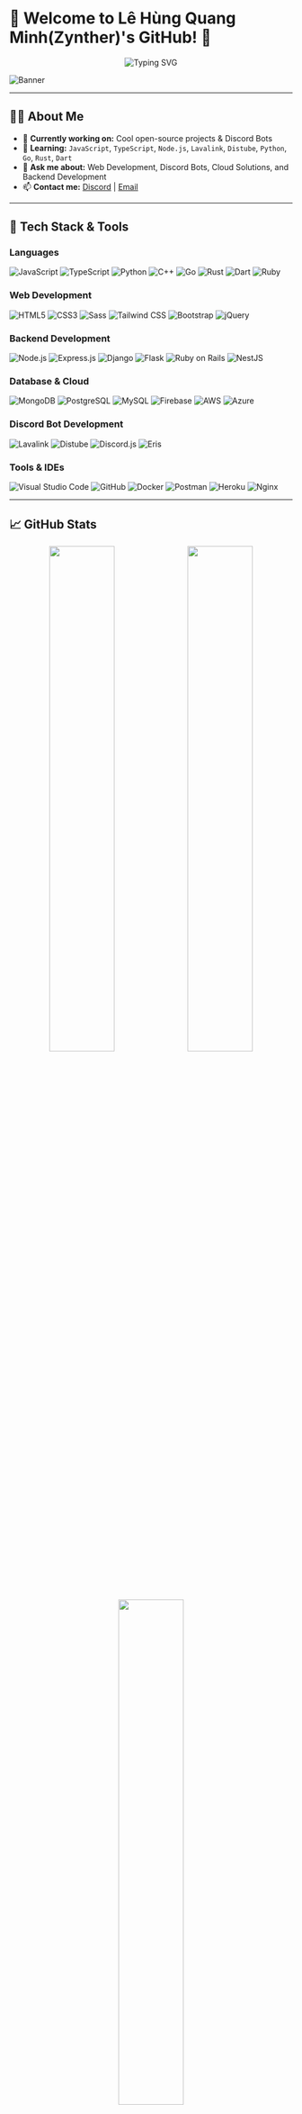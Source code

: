 # **🌟 Welcome to Lê Hùng Quang Minh(Zynther)'s GitHub! 🚀**  
<div align="center">
  <img src="https://readme-typing-svg.demolab.com?font=Fira+Code&pause=1000&color=00FFFF&center=true&width=550&lines=Welcome+to+my+GitHub!;I+love+coding!;Creating+amazing+projects!;Exploring+new+technologies!" alt="Typing SVG" />
</div>  

![Banner](https://media.discordapp.net/attachments/123456789012345678/123456789012345678/github-banner.png)  

---

## **👨‍💻 About Me**  
- 🔭 **Currently working on:** Cool open-source projects & Discord Bots  
- 🌱 **Learning:** `JavaScript`, `TypeScript`, `Node.js`, `Lavalink`, `Distube`, `Python`, `Go`, `Rust`, `Dart`  
- 💬 **Ask me about:** Web Development, Discord Bots, Cloud Solutions, and Backend Development  
- 📫 **Contact me:** [Discord](https://discord.com/users/866847283421511702) | [Email](mailto:zyntherdev@gmail.com)  

---

## **🚀 Tech Stack & Tools**  
### **Languages**  
![JavaScript](https://img.shields.io/badge/-JavaScript-F7DF1E?style=for-the-badge&logo=javascript&logoColor=black) ![TypeScript](https://img.shields.io/badge/-TypeScript-3178C6?style=for-the-badge&logo=typescript&logoColor=white) ![Python](https://img.shields.io/badge/-Python-3776AB?style=for-the-badge&logo=python&logoColor=white) ![C++](https://img.shields.io/badge/-C++-00599C?style=for-the-badge&logo=cplusplus&logoColor=white) ![Go](https://img.shields.io/badge/-Go-00ADD8?style=for-the-badge&logo=go&logoColor=white) ![Rust](https://img.shields.io/badge/-Rust-000000?style=for-the-badge&logo=rust&logoColor=white) ![Dart](https://img.shields.io/badge/-Dart-00B0B9?style=for-the-badge&logo=dart&logoColor=white) ![Ruby](https://img.shields.io/badge/-Ruby-CC0000?style=for-the-badge&logo=ruby&logoColor=white)  

### **Web Development**  
![HTML5](https://img.shields.io/badge/-HTML5-E34F26?style=for-the-badge&logo=html5&logoColor=white) ![CSS3](https://img.shields.io/badge/-CSS3-1572B6?style=for-the-badge&logo=css3&logoColor=white) ![Sass](https://img.shields.io/badge/-Sass-CC6699?style=for-the-badge&logo=sass&logoColor=white) ![Tailwind CSS](https://img.shields.io/badge/-Tailwind_CSS-06B6D4?style=for-the-badge&logo=tailwind-css&logoColor=white) ![Bootstrap](https://img.shields.io/badge/-Bootstrap-7952B3?style=for-the-badge&logo=bootstrap&logoColor=white) ![jQuery](https://img.shields.io/badge/-jQuery-0769AD?style=for-the-badge&logo=jquery&logoColor=white)  

### **Backend Development**  
![Node.js](https://img.shields.io/badge/-Node.js-339933?style=for-the-badge&logo=node.js&logoColor=white) ![Express.js](https://img.shields.io/badge/-Express.js-000000?style=for-the-badge&logo=express&logoColor=white) ![Django](https://img.shields.io/badge/-Django-092E20?style=for-the-badge&logo=django&logoColor=white) ![Flask](https://img.shields.io/badge/-Flask-000000?style=for-the-badge&logo=flask&logoColor=white) ![Ruby on Rails](https://img.shields.io/badge/-Ruby_on_Rails-CC0000?style=for-the-badge&logo=ruby-on-rails&logoColor=white) ![NestJS](https://img.shields.io/badge/-NestJS-E0234E?style=for-the-badge&logo=nestjs&logoColor=white)  

### **Database & Cloud**  
![MongoDB](https://img.shields.io/badge/-MongoDB-47A248?style=for-the-badge&logo=mongodb&logoColor=white) ![PostgreSQL](https://img.shields.io/badge/-PostgreSQL-4169E1?style=for-the-badge&logo=postgresql&logoColor=white) ![MySQL](https://img.shields.io/badge/-MySQL-4479A1?style=for-the-badge&logo=mysql&logoColor=white) ![Firebase](https://img.shields.io/badge/-Firebase-FFCA28?style=for-the-badge&logo=firebase&logoColor=white) ![AWS](https://img.shields.io/badge/-AWS-232F3E?style=for-the-badge&logo=amazon-aws&logoColor=white)  ![Azure](https://img.shields.io/badge/-Azure-0089D6?style=for-the-badge&logo=microsoft-azure&logoColor=white)  

### **Discord Bot Development**  
![Lavalink](https://img.shields.io/badge/-Lavalink-FF0000?style=for-the-badge&logo=java&logoColor=white) ![Distube](https://img.shields.io/badge/-Distube-0088CC?style=for-the-badge&logo=discord&logoColor=white) ![Discord.js](https://img.shields.io/badge/-Discord.js-5865F2?style=for-the-badge&logo=discord&logoColor=white) ![Eris](https://img.shields.io/badge/-Eris-99AAB5?style=for-the-badge&logo=discord&logoColor=white)  

### **Tools & IDEs**  
![Visual Studio Code](https://img.shields.io/badge/-VS%20Code-007ACC?style=for-the-badge&logo=visual-studio-code&logoColor=white) ![GitHub](https://img.shields.io/badge/-GitHub-181717?style=for-the-badge&logo=github&logoColor=white) ![Docker](https://img.shields.io/badge/-Docker-2496ED?style=for-the-badge&logo=docker&logoColor=white) ![Postman](https://img.shields.io/badge/-Postman-FF6C37?style=for-the-badge&logo=postman&logoColor=white) ![Heroku](https://img.shields.io/badge/-Heroku-430098?style=for-the-badge&logo=heroku&logoColor=white) ![Nginx](https://img.shields.io/badge/-Nginx-009639?style=for-the-badge&logo=nginx&logoColor=white)  

---

## **📈 GitHub Stats**  
<div align="center">
  <img src="https://github-readme-stats.vercel.app/api?username=Zynther&show_icons=true&theme=radical" width="48%" />
  <img src="https://github-readme-streak-stats.herokuapp.com/?user=Zynther&theme=radical" width="48%" />
  <img src="https://github-readme-stats.vercel.app/api/top-langs/?username=Zynther&layout=compact&theme=radical" width="48%" />
</div>  

---

## **🌎 Socials & Contact**  
<p align="center">
  <a href="https://github.com/quangminhlh"><img src="https://img.shields.io/badge/-GitHub-181717?style=for-the-badge&logo=github&logoColor=white"></a>
  <a href="https://discord.com/users/866847283421511702"><img src="https://img.shields.io/badge/-Discord-5865F2?style=for-the-badge&logo=discord&logoColor=white"></a>
  <a href="mailto:zyntherdev@gmail.com"><img src="https://img.shields.io/badge/-Email-D14836?style=for-the-badge&logo=gmail&logoColor=white"></a>
</p>  

---

## **🔥 Fun Fact**
> **"Coding is like humor. If you have to explain it, it’s bad."** - Cory House  

---

💖 **Thanks for visiting my profile!** 🚀  
![Visitor Count](https://komarev.com/ghpvc/?username=Zynther&color=blue)  
